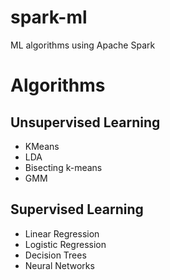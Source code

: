 # spark-ml
ML algorithms using Apache Spark

# Algorithms

## Unsupervised Learning

- KMeans
- LDA
- Bisecting k-means
- GMM

## Supervised Learning
- Linear Regression
- Logistic Regression
- Decision Trees
- Neural Networks 